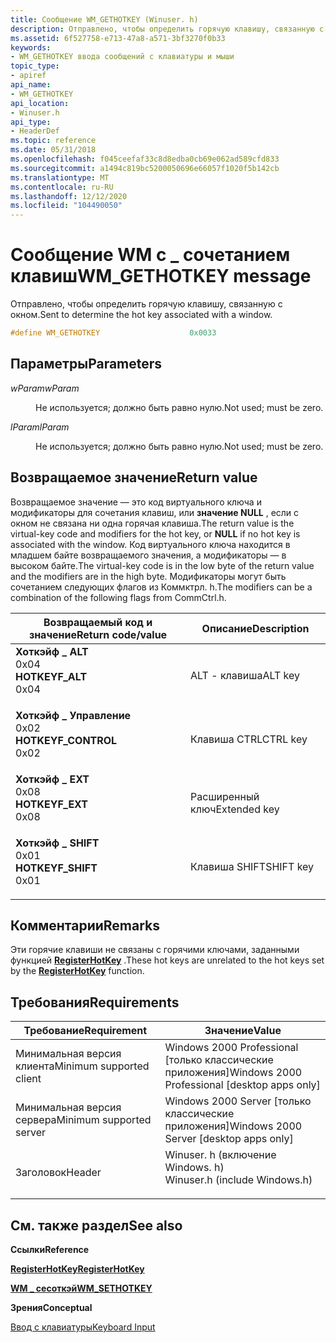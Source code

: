 ```yaml
---
title: Сообщение WM_GETHOTKEY (Winuser. h)
description: Отправлено, чтобы определить горячую клавишу, связанную с окном.
ms.assetid: 6f527758-e713-47a8-a571-3bf3270f0b33
keywords:
- WM_GETHOTKEY ввода сообщений с клавиатуры и мыши
topic_type:
- apiref
api_name:
- WM_GETHOTKEY
api_location:
- Winuser.h
api_type:
- HeaderDef
ms.topic: reference
ms.date: 05/31/2018
ms.openlocfilehash: f045ceefaf33c8d8edba0cb69e062ad589cfd833
ms.sourcegitcommit: a1494c819bc5200050696e66057f1020f5b142cb
ms.translationtype: MT
ms.contentlocale: ru-RU
ms.lasthandoff: 12/12/2020
ms.locfileid: "104490050"
---
```

# <a name="wm_gethotkey-message"></a><span data-ttu-id="5f408-104">Сообщение WM с \_ сочетанием клавиш</span><span class="sxs-lookup"><span data-stu-id="5f408-104">WM\_GETHOTKEY message</span></span>

<span data-ttu-id="5f408-105">Отправлено, чтобы определить горячую клавишу, связанную с окном.</span><span class="sxs-lookup"><span data-stu-id="5f408-105">Sent to determine the hot key associated with a window.</span></span>


```C++
#define WM_GETHOTKEY                    0x0033
```



## <a name="parameters"></a><span data-ttu-id="5f408-106">Параметры</span><span class="sxs-lookup"><span data-stu-id="5f408-106">Parameters</span></span>

<dl> <dt>

<span data-ttu-id="5f408-107">*wParam*</span><span class="sxs-lookup"><span data-stu-id="5f408-107">*wParam*</span></span> 
</dt> <dd>

<span data-ttu-id="5f408-108">Не используется; должно быть равно нулю.</span><span class="sxs-lookup"><span data-stu-id="5f408-108">Not used; must be zero.</span></span>

</dd> <dt>

<span data-ttu-id="5f408-109">*lParam*</span><span class="sxs-lookup"><span data-stu-id="5f408-109">*lParam*</span></span> 
</dt> <dd>

<span data-ttu-id="5f408-110">Не используется; должно быть равно нулю.</span><span class="sxs-lookup"><span data-stu-id="5f408-110">Not used; must be zero.</span></span>

</dd> </dl>

## <a name="return-value"></a><span data-ttu-id="5f408-111">Возвращаемое значение</span><span class="sxs-lookup"><span data-stu-id="5f408-111">Return value</span></span>

<span data-ttu-id="5f408-112">Возвращаемое значение — это код виртуального ключа и модификаторы для сочетания клавиш, или **значение NULL** , если с окном не связана ни одна горячая клавиша.</span><span class="sxs-lookup"><span data-stu-id="5f408-112">The return value is the virtual-key code and modifiers for the hot key, or **NULL** if no hot key is associated with the window.</span></span> <span data-ttu-id="5f408-113">Код виртуального ключа находится в младшем байте возвращаемого значения, а модификаторы — в высоком байте.</span><span class="sxs-lookup"><span data-stu-id="5f408-113">The virtual-key code is in the low byte of the return value and the modifiers are in the high byte.</span></span> <span data-ttu-id="5f408-114">Модификаторы могут быть сочетанием следующих флагов из Коммктрл. h.</span><span class="sxs-lookup"><span data-stu-id="5f408-114">The modifiers can be a combination of the following flags from CommCtrl.h.</span></span>



| <span data-ttu-id="5f408-115">Возвращаемый код и значение</span><span class="sxs-lookup"><span data-stu-id="5f408-115">Return code/value</span></span>                                                                                                                                         | <span data-ttu-id="5f408-116">Описание</span><span class="sxs-lookup"><span data-stu-id="5f408-116">Description</span></span>             |
|-----------------------------------------------------------------------------------------------------------------------------------------------------------|-------------------------|
| <dl> <span data-ttu-id="5f408-117"><dt>**Хоткэйф \_ ALT**</dt> <dt>0x04</dt></span><span class="sxs-lookup"><span data-stu-id="5f408-117"><dt>**HOTKEYF\_ALT**</dt> <dt>0x04</dt></span></span> </dl>     | <span data-ttu-id="5f408-118">ALT - клавиша</span><span class="sxs-lookup"><span data-stu-id="5f408-118">ALT key</span></span><br/>      |
| <dl> <span data-ttu-id="5f408-119"><dt>**Хоткэйф \_ Управление**</dt> <dt>0x02</dt></span><span class="sxs-lookup"><span data-stu-id="5f408-119"><dt>**HOTKEYF\_CONTROL**</dt> <dt>0x02</dt></span></span> </dl> | <span data-ttu-id="5f408-120">Клавиша CTRL</span><span class="sxs-lookup"><span data-stu-id="5f408-120">CTRL key</span></span><br/>     |
| <dl> <span data-ttu-id="5f408-121"><dt>**Хоткэйф \_ EXT**</dt> <dt>0x08</dt></span><span class="sxs-lookup"><span data-stu-id="5f408-121"><dt>**HOTKEYF\_EXT**</dt> <dt>0x08</dt></span></span> </dl>     | <span data-ttu-id="5f408-122">Расширенный ключ</span><span class="sxs-lookup"><span data-stu-id="5f408-122">Extended key</span></span><br/> |
| <dl> <span data-ttu-id="5f408-123"><dt>**Хоткэйф \_ SHIFT**</dt> <dt>0x01</dt></span><span class="sxs-lookup"><span data-stu-id="5f408-123"><dt>**HOTKEYF\_SHIFT**</dt> <dt>0x01</dt></span></span> </dl>   | <span data-ttu-id="5f408-124">Клавиша SHIFT</span><span class="sxs-lookup"><span data-stu-id="5f408-124">SHIFT key</span></span><br/>    |



 

## <a name="remarks"></a><span data-ttu-id="5f408-125">Комментарии</span><span class="sxs-lookup"><span data-stu-id="5f408-125">Remarks</span></span>

<span data-ttu-id="5f408-126">Эти горячие клавиши не связаны с горячими ключами, заданными функцией [**RegisterHotKey**](/windows/win32/api/winuser/nf-winuser-registerhotkey) .</span><span class="sxs-lookup"><span data-stu-id="5f408-126">These hot keys are unrelated to the hot keys set by the [**RegisterHotKey**](/windows/win32/api/winuser/nf-winuser-registerhotkey) function.</span></span>

## <a name="requirements"></a><span data-ttu-id="5f408-127">Требования</span><span class="sxs-lookup"><span data-stu-id="5f408-127">Requirements</span></span>



| <span data-ttu-id="5f408-128">Требование</span><span class="sxs-lookup"><span data-stu-id="5f408-128">Requirement</span></span> | <span data-ttu-id="5f408-129">Значение</span><span class="sxs-lookup"><span data-stu-id="5f408-129">Value</span></span> |
|-------------------------------------|----------------------------------------------------------------------------------------------------------|
| <span data-ttu-id="5f408-130">Минимальная версия клиента</span><span class="sxs-lookup"><span data-stu-id="5f408-130">Minimum supported client</span></span><br/> | <span data-ttu-id="5f408-131">Windows 2000 Professional \[только классические приложения\]</span><span class="sxs-lookup"><span data-stu-id="5f408-131">Windows 2000 Professional \[desktop apps only\]</span></span><br/>                                               |
| <span data-ttu-id="5f408-132">Минимальная версия сервера</span><span class="sxs-lookup"><span data-stu-id="5f408-132">Minimum supported server</span></span><br/> | <span data-ttu-id="5f408-133">Windows 2000 Server \[только классические приложения\]</span><span class="sxs-lookup"><span data-stu-id="5f408-133">Windows 2000 Server \[desktop apps only\]</span></span><br/>                                                     |
| <span data-ttu-id="5f408-134">Заголовок</span><span class="sxs-lookup"><span data-stu-id="5f408-134">Header</span></span><br/>                   | <dl> <span data-ttu-id="5f408-135"><dt>Winuser. h (включение Windows. h)</dt></span><span class="sxs-lookup"><span data-stu-id="5f408-135"><dt>Winuser.h (include Windows.h)</dt></span></span> </dl> |



## <a name="see-also"></a><span data-ttu-id="5f408-136">См. также раздел</span><span class="sxs-lookup"><span data-stu-id="5f408-136">See also</span></span>

<dl> <dt>

<span data-ttu-id="5f408-137">**Ссылки**</span><span class="sxs-lookup"><span data-stu-id="5f408-137">**Reference**</span></span>
</dt> <dt>

[<span data-ttu-id="5f408-138">**RegisterHotKey**</span><span class="sxs-lookup"><span data-stu-id="5f408-138">**RegisterHotKey**</span></span>](/windows/win32/api/winuser/nf-winuser-registerhotkey)
</dt> <dt>

[<span data-ttu-id="5f408-139">**WM \_ сесоткэй**</span><span class="sxs-lookup"><span data-stu-id="5f408-139">**WM\_SETHOTKEY**</span></span>](wm-sethotkey.md)
</dt> <dt>

<span data-ttu-id="5f408-140">**Зрения**</span><span class="sxs-lookup"><span data-stu-id="5f408-140">**Conceptual**</span></span>
</dt> <dt>

[<span data-ttu-id="5f408-141">Ввод с клавиатуры</span><span class="sxs-lookup"><span data-stu-id="5f408-141">Keyboard Input</span></span>](keyboard-input.md)
</dt> </dl>

 

